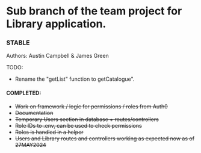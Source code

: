 # Sub branch of the team project for Library application.

### STABLE

Authors: Austin Campbell & James Green

TODO:
- Rename the "getList" function to getCatalogue".



#### COMPLETED:
- ~~Work on framework / logic for permissions / roles from Auth0~~
- ~~Documentation~~
- ~~Temporary Users section in database + routes/controllers~~
- ~~Role IDs to .env, can be used to check permissions~~
- ~~Roles is handled in a helper~~
- ~~Users and Library routes and controllers working as expected now as of 27MAY2024~~
